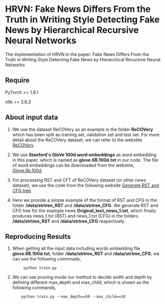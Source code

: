 # HRVN: Fake News Differs From the Truth in Writing Style Detecting Fake News by Hierarchical Recursive Neural Networks

The implementation of HRVN in the paper: Fake News Differs From the Truth in Writing Style Detecting Fake News by Hierarchical Recursive Neural Networks

## Require
PyTorch >= 1.9.1

nltk >= 3.6.3

## About input data
1. We use the dataset ReCOVery as an example in the folder **ReCOVery** which has been split as training set, validation set and test set. For more detail about the ReCOVery dataset, we can refer to the webstite [ReCOVery](https://github.com/apurvamulay/ReCOVery).

2. We use **Stanford's GloVe 100d word embeddings** as word embedding in this paper, which is named as **glove.6B.100d.txt** in our code. The file of word embeddings can be downloaded from the webstite, [Glove.6b.100d](https://nlp.stanford.edu/projects/glove/).

3. For processing RST and CFT of ReCOVery dataset (or other news dataset), we use the code from the following website [Generate RST and CFG tree](https://github.com/jiyfeng/DPLP).

4. Here we provide a simple example of the format of RST and CFG in the folder **/data/strtree_RST** and **/data/strtree_CFG**. We generate RST and CFG tree for the example news **Original_text_news_1.txt**, which finally produces news_1.txt (RST) and news_1.txt (CFG) in the folders **/data/strtree_RST** and **/data/strtree_CFG** respectively.

## Reproducing Results
1. When getting all the input data including words embedding file **glove.6B.100d.txt**, folder **/data/strtree_RST** and **/data/strtree_CFG**, we can use the following commnads,


            python train.py
            
2. We can use pruning inside our method to decide width and depth by defining different max_depth and max_child, which is shown as the following commands,


           python train.py --max_depth==50 --max_child==10
